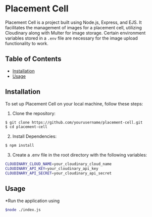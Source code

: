 # Placement Cell

Placement Cell is a project built using Node.js, Express, and EJS. It facilitates the management of images for a placement cell, utilizing Cloudinary along with Multer for image storage. Certain environment variables stored in a `.env` file are necessary for the image upload functionality to work.

## Table of Contents

- [Installation](#installation)
- [Usage](#usage)

## Installation

To set up Placement Cell on your local machine, follow these steps:

1. Clone the repository:

```bash
$ git clone https://github.com/yourusername/placement-cell.git
$ cd placement-cell
```
2. Install Dependencies:

```bash
$ npm install
```
3. Create a .env file in the root directory with the following variables:

```bash
CLOUDINARY_CLOUD_NAME=your_cloudinary_cloud_name
CLOUDINARY_API_KEY=your_cloudinary_api_key
CLOUDINARY_API_SECRET=your_cloudinary_api_secret
```

## Usage

*Run the application using
```bash
$node ./index.js
```
